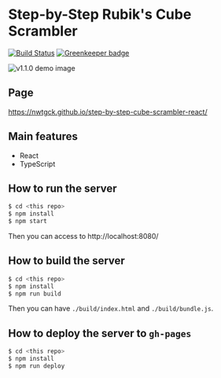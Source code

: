 # Step-by-Step Rubik's Cube Scrambler
[![Build Status](https://travis-ci.org/nwtgck/step-by-step-cube-scrambler-react.svg?branch=develop)](https://travis-ci.org/nwtgck/step-by-step-cube-scrambler-react) [![Greenkeeper badge](https://badges.greenkeeper.io/nwtgck/step-by-step-cube-scrambler-react.svg)](https://greenkeeper.io/)

![v1.1.0 demo image](./demo-images/v1.1.0.gif)

## Page

https://nwtgck.github.io/step-by-step-cube-scrambler-react/

## Main features

* React
* TypeScript

## How to run the server

```bash
$ cd <this repo>
$ npm install
$ npm start
```

Then you can access to http://localhost:8080/

## How to build the server

```bash
$ cd <this repo>
$ npm install
$ npm run build
```

Then you can have `./build/index.html` and `./build/bundle.js`.

## How to deploy the server to `gh-pages`

```bash
$ cd <this repo>
$ npm install
$ npm run deploy
```